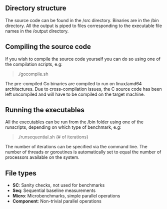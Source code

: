 Directory structure
--------------------
The source code can be found in the /src directory. Binaries are in the /bin directory. All the output is piped to files corresponding to the executable file names in the /output directory.

Compiling the source code
-------------------------
If you wish to compile the source code yourself you can do so using one of the compilation scripts, e.g: 
> 	./gocompile.sh

The pre-compiled Go binaries are compiled to run on linux/amd64 architectures. Due to cross-compilation issues, the C source code has been left uncompiled and will have to be compiled on the target machine. 

Running the executables
-----------------------
All the executables can be run from the /bin folder using one of the runscripts, depending on which type of benchmark, e.g:  
> 	./runsequential.sh {# of iterations}

The number of iterations can be specified via the command line. The number of threads or goroutines is automatically set to equal the number of processors available on the system.

File types
----------
- **SC**: Sanity checks, not used for benchmarks
- **Seq**: Sequential baseline measurements
- **Micro**: Microbenchmarks, simple parallel operations
- **Component**: Non-trivial parallel operations
